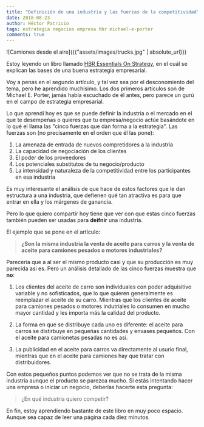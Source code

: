```yaml
---
title: "Definición de una industria y las fuerzas de la competitividad"
date: 2018-08-23
author: Héctor Patricio
tags: estrategia negocios empresa hbr michael-e-porter
comments: true
---
```


![Camiones desde el aire]({{"assets/images/trucks.jpg" | absolute_url}})

Estoy leyendo un libro llamado [HBR Essentials On Strategy](https://hbr.org/product/hbr-s-10-must-reads-on-strategy-with-featured-article-what-is-strategy-by-michael-e-porter/12601E-KND-ENG), en el cuál se explican las bases de una buena estrategia empresarial.

Voy a penas en el segundo artículo, y tal vez sea por el desconomiento del tema, pero he aprendido muchísimo. Los dos primeros artículos son de Michael E. Porter, jamás había escuchado de él antes, pero parece un gurú en el campo de estrategia empresarial.

Lo que aprendí hoy es que se puede definir la industria o el mercado en el que te
desempeñas o quieres que tu empresa/negocio actúe basándote en lo qué el llama las
"cinco fuerzas que dan forma a la estrategia". Las fuerzas son (no precisamente en el orden que él las pone):

1. La amenaza de entrada de nuevos compretidores a la industria
2. La capacidad de negociación de los clientes
3. El poder de los proveedores
4. Los potenciales substitutos de tu negocio/producto
5. La intensidad y naturaleza de la competitividad entre los participantes en esa industria

Es muy interesante el análisis de que hace de estos factores que le dan estructura a una industria, que defienen qué tan atractiva es para que entrar en ella y los márgenes de ganancia.

Pero lo que quiero compartir hoy tiene que ver con que estas cinco fuerzas también pueden ser usadas para **deifnir** una industria.

El ejemplo que se pone en el artículo:

> **¿Son la misma industria la venta de aceite para carros y la venta de aceite para camiones pesados o motores industriales?**

Parecería que a al ser el mismo producto casi y que su producción es muy parecida así es. Pero un análisis detallado de las cinco fuerzas muestra que **no**:

1. Los clientes del aceite de carro son individuales con poder adquisitivo variable y no sofisticados, que lo que quieren generalmente es reemplazar el aceite de su carro. Mientras que los clientes de aceite para camiones pesados o motores indutriales lo consumen en mucho mayor cantidad y les importa más la calidad del producto.

2. La forma en que se distribuye cada uno es diferente: el aceite para carros se distirbuye en pequeñas cantidades y envases pequeños. Con el aceite para camionetas pesadas no es así.

3. La publicidad en el aceite para carros va directamente al usurio final, mientras que en el aceite para camiones hay que tratar con distribuidores.

Con estos pequeños puntos podemos ver que no se trata de la misma industria aunque el producto se parezca mucho. Si estás intentando hacer una empresa o iniciar un negocio, deberías hacerte esta pregunta:

> ¿En qué industria quiero competir?

En fin, estoy aprendiendo bastante de este libro en muy poco espacio. Aunque sea capaz de leer una página cada diez minutos.
